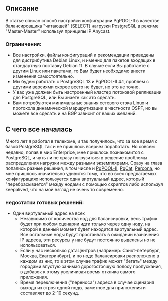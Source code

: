 ## Описание 
В статье описан способ настройки конфигурации PgPOOL-II в качестве балансировщика "читающей" (SELECT) нагрузки PostgreSQL в режиме "Master-Master" используя принципы IP Anycast. 

### Ограничения:
* Все настройки, файлы конфигураций и рекомендации приведены для дистрибутива Debian Linux, и именно для пакетов входящих в стандартную поставку Debian 11. В случае если Вы работаете с другим Linux или пакетами, то Вам будет необходимо внести изменения самостоятельно.
* Мы будем работать с PostgreSQL 13 и PgPOOL-II 4.1, проблем с другими версиями скорее всего не будет, но это не точно.
* У вас уже должен быть настроенный кластер потоковой репликации для PostgreSQL, или Вы знаете как это сделать.
* Вам потребуются минимальные знания сетевого стэка Linux и протокола динамической маршрутизации в частности OSPF, но вы можете все сделать и на BGP зависит от ваших желаний.


## С чего все началась
Много лет я работал в телекоме, и так получилось, что за все время с базой PostgreSQL так и не пришлось всерьез поработать. Но совсем недавно, попав в мир Enterprice,  мне пришлось познакомится с PostgreSQL, и чуть ли не сразу погрузиться в решение проблемы распределения нагрузки между разными экземплярами. Сразу на глаза попались разные решения, в том числе и [PgPOOL-II](https://pgpool.net), [PgCat](https://github.com/levkk/pgcat), [Percona](https://www.percona.com/ha-for-postgresql), но мне пришлось значительно удивится тому, что во всех предлагаемых конфигурациях используется один виртуальный адрес, который "перебрасывается" между нодами с помощью скриптов либо используя keepalived, что на мой взгляд не очень то современно.

### недостатки готовых решений:
* Один виртуальный адрес на всех
   * Независимо от количества нод для балансировки,  весь трафик будет при любом сценарии идти только через одну ноду, на которой в данный момент будет находится виртуальный адрес. Все остальные ноды будут простаивать в ожидании назначения IP адреса, эти ресурсы у нас будут постоянно выделены но не использоваться.
   * Если у нас несколько датаЦентров (например: Санкт-петербург, Москва, Екатеринбург), и по ноде балансировки расположено в каждом из них, то в этом случае трафик может "бегать" между городами впустую занимая дорогостоящую полосу пропускания, в добавок к этому увеличивая время отклика самого приложения.
   * Время переключения ("переноса") адреса в случае сценария выхода из строя одной ноды, заметное для приложения и составляет до 2-10 секунд.








